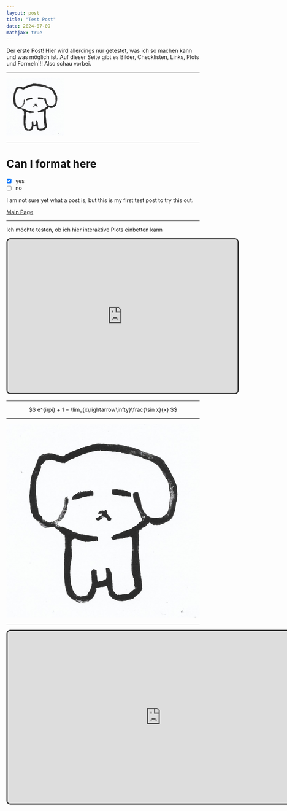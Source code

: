 ```yaml
---
layout: post
title: "Test Post"
date: 2024-07-09
mathjax: true
---
```


Der erste Post! Hier wird allerdings nur getestet, was ich so machen kann und was möglich ist. Auf dieser Seite gibt es Bilder, Checklisten, Links, Plots und Formeln!!! Also schau vorbei.

***

<img src="/assets/boi.jpg" alt="Boi" width="150"/>

***

# Can I format here

- [x] yes
- [ ] no

I am not sure yet what a post is, but this is my first test post to try this out.

[Main Page](https://eloisius.github.io)

***

Ich möchte testen, ob ich hier interaktive Plots einbetten kann

<center>
 <iframe src="https://eloisius.github.io/file.html" title="Test Plot" width=600 height=400 style="border:3px solid #333333;border-radius:10px"></iframe>
</center>

***

$$ e^{i\pi} + 1 = \lim_{x\rightarrow\infty}\frac{\sin x}{x} $$

***

![Boi](/assets/boi.jpg)

***

<center>
 <iframe src="https://www.youtube.com/embed/v4S6t9SF82c?mute=1" width=800 height=450 style="border:3px solid #333333;border-radius:10px"></iframe>
</center>